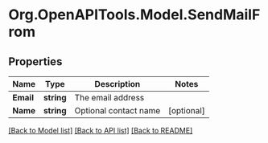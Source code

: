 
# Org.OpenAPITools.Model.SendMailFrom

## Properties

Name | Type | Description | Notes
------------ | ------------- | ------------- | -------------
**Email** | **string** | The email address | 
**Name** | **string** | Optional contact name | [optional] 

[[Back to Model list]](../README.md#documentation-for-models)
[[Back to API list]](../README.md#documentation-for-api-endpoints)
[[Back to README]](../README.md)

